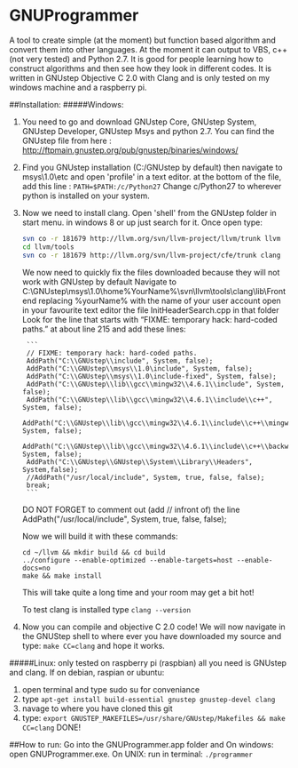 # GNUProgrammer
A tool to create simple (at the moment) but function based algorithm and convert them into other languages. At the moment it can output to VBS, c++ (not very tested)
and Python 2.7. It is good for people learning how to construct algorithms and then see how they look in different codes. It is written in GNUstep Objective C 2.0 with
Clang and is only tested on my windows machine and a raspberry pi.


##Installation:
#####Windows:
  1. You need to go and download GNUstep Core, GNUstep System, GNUstep Developer, GNUstep Msys and python 2.7.
     You can find the GNUstep file from here : http://ftpmain.gnustep.org/pub/gnustep/binaries/windows/

  2. Find you GNUstep installation (C:/GNUstep by default) then navigate to msys\1.0\etc and open 'profile' in a text editor.
     at the bottom of the file, add this line : `PATH=$PATH:/c/Python27`
     Change c/Python27 to wherever python is installed on your system.
	 
  3. Now we need to install clang. Open 'shell' from the GNUstep folder in start menu. in windows 8 or up just search for it.
     Once open type:
	 ```bash
	 svn co -r 181679 http://llvm.org/svn/llvm-project/llvm/trunk llvm
     cd llvm/tools
     svn co -r 181679 http://llvm.org/svn/llvm-project/cfe/trunk clang
	 ```
	 We now need to quickly fix the files downloaded because they will not work with GNUstep by default
	 Navigate to C:\GNUstep\msys\1.0\home\%YourName%\svn\llvm\tools\clang\lib\Frontend replacing %yourName% with the name of your user account
	 open in your favourite text editor the file InitHeaderSearch.cpp in that folder
	 Look for the line that starts with “FIXME: temporary hack: hard-coded paths.” at about line 215 and add these lines:

          ```
          // FIXME: temporary hack: hard-coded paths.
          AddPath("C:\\GNUstep\\include", System, false);
          AddPath("C:\\GNUstep\\msys\\1.0\include", System, false);
          AddPath("C:\\GNUstep\\msys\\1.0\include-fixed", System, false);
          AddPath("C:\\GNUstep\\lib\\gcc\\mingw32\\4.6.1\\include", System, false);
          AddPath("C:\\GNUstep\\lib\\gcc\\mingw32\\4.6.1\\include\\c++", System, false);
          AddPath("C:\\GNUstep\\lib\\gcc\\mingw32\\4.6.1\\include\\c++\\mingw32", System, false);
          AddPath("C:\\GNUstep\\lib\\gcc\\mingw32\\4.6.1\\include\\c++\\backward", System, false);
          AddPath("C:\\GNUstep\\GNUstep\\System\\Library\\Headers", System,false);
          //AddPath("/usr/local/include", System, true, false, false);
          break;
          ```
     DO NOT FORGET to comment out (add // infront of) the line AddPath("/usr/local/include", System, true, false, false);
	 
	 Now we will build it with these commands:
	 ```
	 cd ~/llvm && mkdir build && cd build
     ../configure --enable-optimized --enable-targets=host --enable-docs=no
	 make && make install
	 ```
	 This will take quite a long time and your room may get a bit hot!
	 
	 To test clang is installed type `clang --version`
	 
  4. Now you can compile and objective C 2.0 code! We will now navigate in the GNUStep shell to where ever you have downloaded my source and type: `make CC=clang` and hope it works.

#####Linux:
only tested on raspberry pi (raspbian) all you need is GNUstep and clang. If on debian, raspian or ubuntu:
  1. open terminal and type sudo su for conveniance
  2. type `apt-get install build-essential gnustep gnustep-devel clang`
  3. navage to where you have cloned this git
  4. type: `export GNUSTEP_MAKEFILES=/usr/share/GNUstep/Makefiles && make CC=clang`
  DONE!

##How to run:
Go into the GNUProgrammer.app folder and On windows: open GNUProgrammer.exe. On UNIX: run in terminal: `./programmer`
